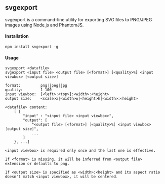 ## svgexport

svgexport is a command-line utility for exporting SVG files to PNG/JPEG images using Node.js and PhantomJS.

#### Installation
```
npm install svgexport -g
```

#### Usage

```usage
svgexport <datafile>
svgexport <input file> <output file> [<format>] [<quality>%] <input viewbox> [<output size>]

format:         png|jpeg|jpg
quality:        1-100
input viewbox:  [<left>:<top>]:<width>:<height>
output size:    <scale>x|<width>w|<height>h|<width>:<height>

<datafile> content:
    [ {
        "input" : "<input file> <input viewbox>",
        "output": [
            "<output file> [<format>] [<quality>%] <input viewbox> [output size]",
            ...
        ]
    }, ...]

<input viewbox> is required only once and the last one is effective.

If <format> is missing, it will be inferred from <output file> extension or defaults to png.

If <output size> is specified as <width>:<height> and its aspect ratio doesn't match <input viewbox>, it will be centered.
```
